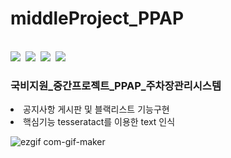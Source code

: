 # middleProject_PPAP
<BR>
<img src="https://img.shields.io/badge/Python-3776AB?style=flat-square&logo=Python&logoColor=white"/>&nbsp; 
<img src="https://img.shields.io/badge/Eclipse IDE-2C2255?style=flat-square&logo=Eclipse IDE&logoColor=white"/>&nbsp; 
<img src="https://img.shields.io/badge/Flask-000000?style=flat-square&logo=Flask&logoColor=white"/>&nbsp;
<img src="https://img.shields.io/badge/Anaconda-44A833?style=flat-square&logo=Anaconda&logoColor=white"/>&nbsp;


<h3>국비지원_중간프로젝트_PPAP_주차장관리시스템</h3>
<li>공지사항 게시판 및 블랙리스트 기능구현<br>
<li>핵심기능 tesseratact를 이용한 text 인식

![ezgif com-gif-maker](https://user-images.githubusercontent.com/64766952/127267903-2b71cb8e-d50f-43bc-8a02-1af0484ca174.gif)
